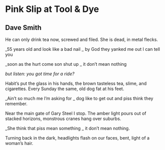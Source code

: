 # Pink Slip at Tool & Dye
## Dave Smith
He can only drink tea now, screwed and filed.
She is dead, in metal flecks.

 _55 years old and look like a bad nail
_
by God they yanked me out
I can tell you


_soon as the hurt come son shut up
_
it don’t mean nothing


_but listen: you got time for a ride?_


Habit’s put the glass in his hands, the brown
tasteless tea, slime, and cigarettes.
Every Sunday the same, old dog
fat at his feet.

 _Ain’t so much me I’m asking for
_
dog like to get out and piss
think they remember.


Near the main gate of Gary Steel I stop.
The amber light pours out of stacked horizons,
monstrous cranes hang over suburbs.

 _She think that piss mean something
_
it don’t mean nothing.


Turning back in the dark, headlights flash
on our faces, bent, light of a woman’s hair.